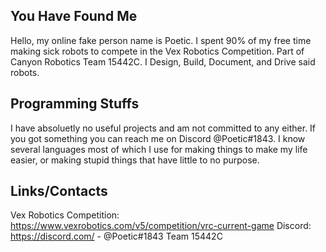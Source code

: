 ## You Have Found Me

Hello, my online fake person name is Poetic. I spent 90% of my free time making sick robots to compete in the Vex Robotics Competition. Part of Canyon Robotics Team 15442C. I Design, Build, Document, and Drive said robots. 

## Programming Stuffs

I have absoluetly no useful projects and am not committed to any either. If you got something you can reach me on Discord @Poetic#1843. I know several languages most of which I use for making things to make my life easier, or making stupid things that have little to no purpose.

## Links/Contacts

Vex Robotics Competition: https://www.vexrobotics.com/v5/competition/vrc-current-game
Discord: https://discord.com/ - @Poetic#1843
Team 15442C



<!---
Poetic1843/Poetic1843 is a ✨ special ✨ repository because its `README.md` (this file) appears on your GitHub profile.
You can click the Preview link to take a look at your changes.
--->
